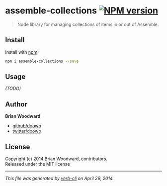 # assemble-collections [![NPM version](https://badge.fury.io/js/assemble-collections.png)](http://badge.fury.io/js/assemble-collections)

> Node library for managing collections of items in or out of Assemble.

## Install
Install with [npm](npmjs.org):

```bash
npm i assemble-collections --save
```


## Usage

_(TODO)_

## Author

**Brian Woodward**

+ [github/doowb](https://github.com/doowb)
+ [twitter/doowb](http://twitter.com/jonschlinkert)

## License
Copyright (c) 2014 Brian Woodward, contributors.  
Released under the MIT license

***

_This file was generated by [verb-cli](https://github.com/assemble/verb-cli) on April 29, 2014._
